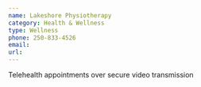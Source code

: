 ```yaml
---
name: Lakeshore Physiotherapy
category: Health & Wellness
type: Wellness
phone: 250-833-4526
email: 
url: 
---
```


Telehealth appointments over secure video transmission